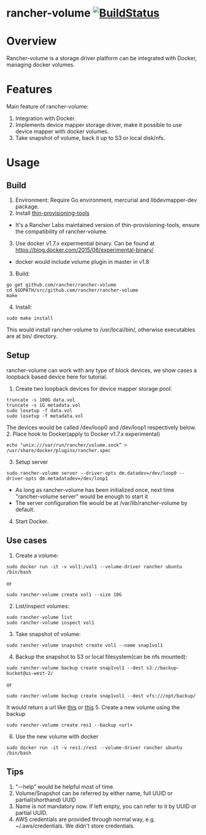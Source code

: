 # rancher-volume [![BuildStatus](http://ci.rancher.io/api/badge/github.com/rancher/rancher-volume/status.svg?branch=master)](http://ci.rancher.io/github.com/rancher/rancher-volume)

# Overview
Rancher-volume is a storage driver platform can be integrated with Docker,
managing docker volumes.

# Features
Main feature of rancher-volume:
1. Integration with Docker.
2. Implements device mapper storage driver, make it possible to use device
   mapper with docker volumes.
3. Take snapshot of volume, back it up to S3 or local disk/nfs.

# Usage

## Build

1. Environment: Require Go environment, mercurial and libdevmapper-dev package.
2. Install [thin-provisioning-tools](https://github.com/rancher/thin-provisioning-tools.git)
* It's a Rancher Labs maintained version of thin-provisioning-tools, ensure
the compatibility of rancher-volume.
3. Use docker v1.7.x expermential binary. Can be found at https://blog.docker.com/2015/06/experimental-binary/
* docker would include volume plugin in master in v1.8
3. Build:
```
go get github.com/rancher/rancher-volume
cd $GOPATH/src/github.com/rancher/rancher-volume
make
```
4. Install:
```
sudo make install
```
This would install rancher-volume to /usr/local/bin/, otherwise executables are
at bin/ directory.

## Setup

rancher-volume can work with any type of block devices, we show cases a loopback
based device here for tutorial.

1. Create two loopback devices for device mapper storage pool:
```
truncate -s 100G data.vol
truncate -s 1G metadata.vol
sudo losetup -f data.vol
sudo losetup -f metadata.vol
```
The devices would be called /dev/loop0 and /dev/loop1 respectively below.
2. Place hook to Docker(apply to Docker v1.7.x experimental)
```
echo "unix:///var/run/rancher/volume.sock” > /usr/share/docker/plugins/rancher.spec
```
3. Setup server
```
sudo rancher-volume server --driver-opts dm.datadev=/dev/loop0 --driver-opts dm.metadatadev=/dev/loop1
```
* As long as rancher-volume has been initialized once, next time "rancher-volume server" would be enough to start it
* The server configuration file would be at /var/lib/rancher-volume by default.
4. Start Docker.

## Use cases
1. Create a volume:
```
sudo docker run -it -v vol1:/vol1 --volume-driver rancher ubuntu /bin/bash
```
or
```
sudo rancher-volume create vol1 --size 10G
```
2. List/inspect volumes:
```
sudo rancher-volume list
sudo rancher-volume inspect vol1
```
3. Take snapshot of volume:
```
sudo rancher-volume snapshot create vol1 --name snap1vol1
```
4. Backup the snapshot to S3 or local filesystem(can be nfs mounted):
```
sudo rancher-volume backup create snap1vol1 --dest s3://backup-bucket@us-west-2/
```
or
```
sudo rancher-volume backup create snap1vol1 --dest vfs:///opt/backup/
```
It would return a url like [this](s3://backup-bucket@us-west-2/?backup=f98f9ea1-dd6e-4490-8212-6d50df1982ea\u0026volume=e0d386c5-6a24-446c-8111-1077d10356b0)
or [this](vfs:///opt/backup?backup=f98f9ea1-dd6e-4490-8212-6d50df1982ea\u0026volume=e0d386c5-6a24-446c-8111-1077d10356b0)
5. Create a new volume using the backup
```
sudo rancher-volume create res1 --backup <url>
```
6. Use the new volume with docker
```
sudo docker run -it -v res1:/res1 --volume-driver rancher ubuntu /bin/bash
```

## Tips
1. "--help" would be helpful most of time.
2. Volume/Snapshot can be referred by either name, full UUID or partial(shorthand) UUID
3. Name is not mandatory now. If left empty, you can refer to it by UUID or partial UUID.
4. AWS credentials are provided through normal way, e.g. ~/.aws/credentials. We didn't store credentials.
